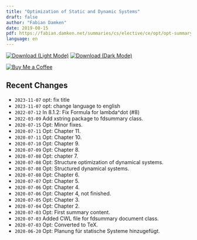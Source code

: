 ```yaml
---
title: "Optimization of Static and Dynamic Systems"
draft: false
author: "Fabian Damken"
date: 2019-08-15
pdf: https://fabian.damken.net/summaries/cs/elective/ce/opt/opt-summary.pdf
language: en
---
```


[![Download (Light Mode)](/download.png)](opt-summary.pdf)
[![Download (Dark Mode)](/download-dark.png)](opt-summary-dark.pdf)

[![Buy Me a Coffee](/kofi.png)](https://ko-fi.com/fdamken)

## Recent Changes
- `2023-11-07` opt: fix title
- `2023-11-07` opt: change language to english
- `2022-07-12` In 8.1.2:  Fix Formula for lambda^dot (#8)
- `2022-03-09` Add xstring package to fdsummary class.
- `2020-07-15` Opt: Minor fixes.
- `2020-07-11` Opt: Chapter 11.
- `2020-07-11` Opt: Chapter 10.
- `2020-07-10` Opt: Chapter 9.
- `2020-07-09` Opt: Chapter 8.
- `2020-07-08` Opt: chapter 7.
- `2020-07-08` Opt: Structure optimization of dynamical systems.
- `2020-07-08` Opt: Structured dynamical systems.
- `2020-07-08` Opt: Chapter 6.
- `2020-07-07` Opt: Chapter 5.
- `2020-07-06` Opt: Chapter 4.
- `2020-07-06` Opt: Chapter 4, not finished.
- `2020-07-05` Opt: Chapter 3.
- `2020-07-04` Opt: Chapter 2.
- `2020-07-03` Opt: First summary content.
- `2020-07-03` Added CWL file for fdsummary document class.
- `2020-07-03` Opt: Converted to TeX.
- `2020-06-20` Opt: Planung für statische Systeme hinzugefügt.
